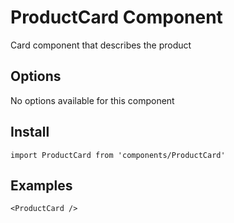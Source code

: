 # ProductCard Component
Card component that describes the product

## Options
No options available for this component

## Install
```
import ProductCard from 'components/ProductCard'
```

## Examples
```
<ProductCard />
```